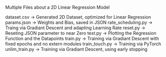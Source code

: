 Multiple Files about a 2D Linear Regression Model

dataset.csv -> Generated 2D Dataset, optimized for Linear Regression
params.json -> Weights and Bias, saved in JSON
rate_scheduling.py -> Traing via Gradiant Descent and adapting Learning Rate
reset.py -> Reseting JSON parameter to near Zero
test.py -> Plotting the Regression Function and the Datapoints
train.py -> Training via Gradiant Descent with fixed epochs and no extern modules
train_touch.py -> Training via PyTorch
unlim_train.py -> Training via Gradiant Descent, using early stopping
